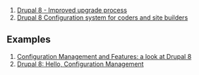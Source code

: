 1. [Drupal 8 - Improved upgrade process](https://www.acquia.com/blog/d8migrate)
2. [Drupal 8 Configuration system for coders and site builders](http://drupalcampcork.org/sites/drupal_camp_cork/files/slides/Drupal_8_CMI.pdf)

## Examples

1. [Configuration Management and Features: a look at Drupal 8](http://nuvole.org/blog/2013/sep/03/configuration-management-and-features-look-drupal-8)
1. [Drupal 8: Hello, Configuration Management](http://drupal8cmi.org/drupal-8-hello-configuration-management)

